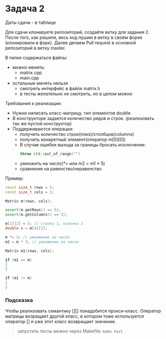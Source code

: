 # Задача 2

Даты сдачи - в таблице


Для сдачи клонируете репозиторий, создаёте ветку для задания 2.
После того, как решили, весь код пушим в ветку в своём форке (клонировали в форк).
Далее делаем Pull request в основной репозиторий в ветку master.

В папке содержаться файлы:
* можно менять:
    * matrix.cpp
    * main.cpp
* остальные менять нельзя
    * смотреть интерфейс в файле matrix.h
    * в тесты желательно не смотреть, но в целом можно

Требования к реализации:

* Нужно написать класс-матрицу, тип элементов double.
* В конструкторе задается количество рядов и строк. (реализовать так же пустой конструктор)
* Поддерживаются операции:
    * получить количество строк(rows)/столбцов(columns)
    * получить конкретный элемент(оператор m[0][0])
    * В случае ошибки выхода за границы бросать исключение:
        ```c++
        throw std::out_of_range("")
        ```
    * умножить на число(*= или m2 = m1 * 5)
    * сравнение на равенство/неравенство



Пример:

```c++
const size_t rows = 5;
const size_t cols = 3;

Matrix m(rows, cols);

assert(m.getRows() == 5);
assert(m.getColumns() == 3);

m[1][2] = 5; // строка 1, колонка 2
double x = m[4][1];

m *= 3; // умножение на число
m2 = m * 3; // умножение на число

Matrix m1(rows, cols);

if (m1 == m)
{
}

if (m1 != m)
{
}
```

### Подсказка

Чтобы реализовать семантику [][] понадобится прокси-класс. Оператор матрицы возращает другой класс, в котором тоже используется оператор [] и уже этот класс возвращает значение.

> запустить тесты можно через Makefile: `make test`
